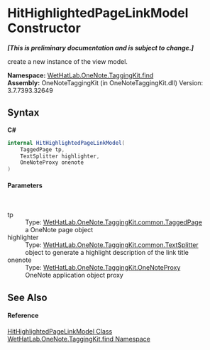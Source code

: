 # HitHighlightedPageLinkModel Constructor 
 _**\[This is preliminary documentation and is subject to change.\]**_

create a new instance of the view model.

**Namespace:**&nbsp;<a href="0e3a8efd-07d2-1709-b1cd-709153222081.md">WetHatLab.OneNote.TaggingKit.find</a><br />**Assembly:**&nbsp;OneNoteTaggingKit (in OneNoteTaggingKit.dll) Version: 3.7.7393.32649

## Syntax

**C#**<br />
``` C#
internal HitHighlightedPageLinkModel(
	TaggedPage tp,
	TextSplitter highlighter,
	OneNoteProxy onenote
)
```


#### Parameters
&nbsp;<dl><dt>tp</dt><dd>Type: <a href="8ece46e2-d9ee-9847-5b1f-0093ae8ed9c2.md">WetHatLab.OneNote.TaggingKit.common.TaggedPage</a><br />a OneNote page object</dd><dt>highlighter</dt><dd>Type: <a href="5c86e52d-3022-b69b-22dd-5f5b010b0710.md">WetHatLab.OneNote.TaggingKit.common.TextSplitter</a><br />object to generate a highlight description of the link title</dd><dt>onenote</dt><dd>Type: <a href="a46a793f-b110-250f-657a-ecb64aa3bbf7.md">WetHatLab.OneNote.TaggingKit.OneNoteProxy</a><br />OneNote application object proxy</dd></dl>

## See Also


#### Reference
<a href="4d4cd7ac-7006-c76d-d331-884873162922.md">HitHighlightedPageLinkModel Class</a><br /><a href="0e3a8efd-07d2-1709-b1cd-709153222081.md">WetHatLab.OneNote.TaggingKit.find Namespace</a><br />